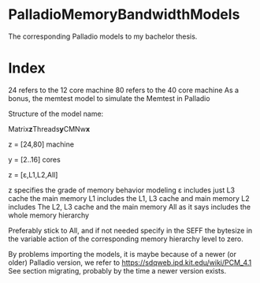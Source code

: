 # PalladioMemoryBandwidthModels
The corresponding Palladio models to my bachelor thesis. 

# Index

24 refers to the 12 core machine
80 refers to the 40 core machine
As a bonus, the memtest model to simulate the Memtest in Palladio

Structure of the model name:

Matrix**z**Threads**y**CMNw**x**

z = [24,80] machine

y = [2..16] cores

z = [ε,L1,L2,All]

z specifies the grade of memory behavior modeling
 ε includes just L3 cache the main memory
 L1 includes the L1, L3 cache and main memory
 L2 includes The L2, L3 cache and the main memory
 All as it says includes the whole memory hierarchy
 
 Preferably stick to All, and if not needed specify in the SEFF the bytesize in the variable action of the corresponding memory hierarchy level to zero.
 
 By problems importing the models, it is maybe because of a newer (or older) Palladio version, we refer to https://sdqweb.ipd.kit.edu/wiki/PCM_4.1
 See section migrating, probably by the time a newer version exists. 
